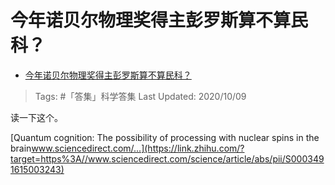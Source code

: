 # 今年诺贝尔物理奖得主彭罗斯算不算民科？

- [今年诺贝尔物理奖得主彭罗斯算不算民科？](https://www.zhihu.com/question/424520091/answer/1515227034)

>Tags: #「答集」科学答集
>Last Updated: 2020/10/09

读一下这个。

[Quantum cognition: The possibility of processing with nuclear spins in the brain​www.sciencedirect.com/...](https://link.zhihu.com/?target=https%3A//www.sciencedirect.com/science/article/abs/pii/S0003491615003243)

  
  